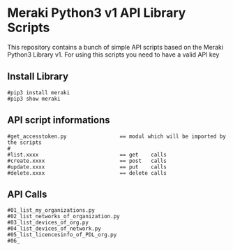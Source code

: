 # Meraki Python3 v1 API Library Scripts 
This repository contains a bunch of simple API scripts based on the Meraki Python3 Library v1.
For using this scripts you need to have a valid API key


## Install Library
    #pip3 install meraki
    #pip3 show meraki

## API script informations

    #get_accesstoken.py                 == modul which will be imported by the scripts
    #
    #list.xxxx                          == get    calls
    #create.xxxx                        == post   calls
    #update.xxxx                        == put    calls
    #delete.xxxx                        == delete calls
    
## API Calls

    #01_list_my_organizations.py
    #02_list_networks_of_organization.py
    #03_list_devices_of_org.py
    #04_list_devices_of_network.py
    #05_list_licencesinfo_of_PDL_org.py
    #06_

